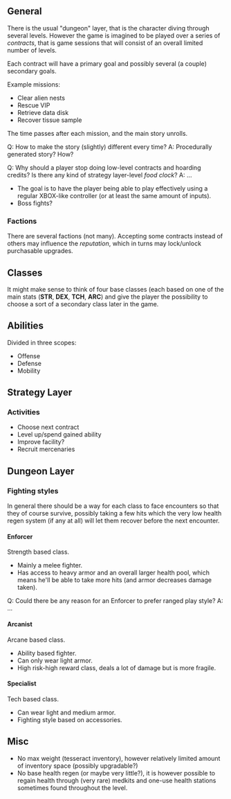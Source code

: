 
## General

There is the usual "dungeon" layer, that is the character diving through several
levels. However the game is imagined to be played over a series of _contracts_,
that is game sessions that will consist of an overall limited number of levels.

Each contract will have a primary goal and possibly several (a couple) secondary
goals.

Example missions:

 - Clear alien nests
 - Rescue VIP
 - Retrieve data disk
 - Recover tissue sample

The time passes after each mission, and the main story unrolls.

Q: How to make the story (slightly) different every time?
A: Procedurally generated story? How?

Q: Why should a player stop doing low-level contracts and hoarding credits? Is
there any kind of strategy layer-level _food clock_?
A: ...

- The goal is to have the player being able to play effectively using a regular
  XBOX-like controller (or at least the same amount of inputs).
- Boss fights?

### Factions

There are several factions (not many). Accepting some contracts instead of
others may influence the _reputation_, which in turns may lock/unlock
purchasable upgrades.

## Classes

It might make sense to think of four base classes (each based on one of the main
stats (**STR**, **DEX**, **TCH**, **ARC**) and give the player the possibility
to choose a sort of a secondary class later in the game.

## Abilities

Divided in three scopes:

 * Offense
 * Defense
 * Mobility

## Strategy Layer

### Activities

 - Choose next contract
 - Level up/spend gained ability
 - Improve facility?
 - Recruit mercenaries

## Dungeon Layer

### Fighting styles

In general there should be a way for each class to face encounters so that they
of course survive, possibly taking a few hits which the very low health regen
system (if any at all) will let them recover before the next encounter.

#### Enforcer

Strength based class.

- Mainly a melee fighter.
- Has access to heavy armor and an overall larger health  pool, which means he'll
  be able to take more hits (and armor decreases damage taken).

Q: Could there be any reason for an Enforcer to prefer ranged play style?
A: ...

#### Arcanist

Arcane based class.

- Ability based fighter.
- Can only wear light armor.
- High risk-high reward class, deals a lot of damage but is more fragile.

#### Specialist

Tech based class.

- Can wear light and medium armor.
- Fighting style based on accessories.

## Misc

 - No max weight (tesseract inventory), however relatively limited amount of
   inventory space (possibly upgradable?)
 - No base health regen (or maybe very little?), it is however possible to
   regain health through (very rare) medkits and one-use health stations
   sometimes found throughout the level.
